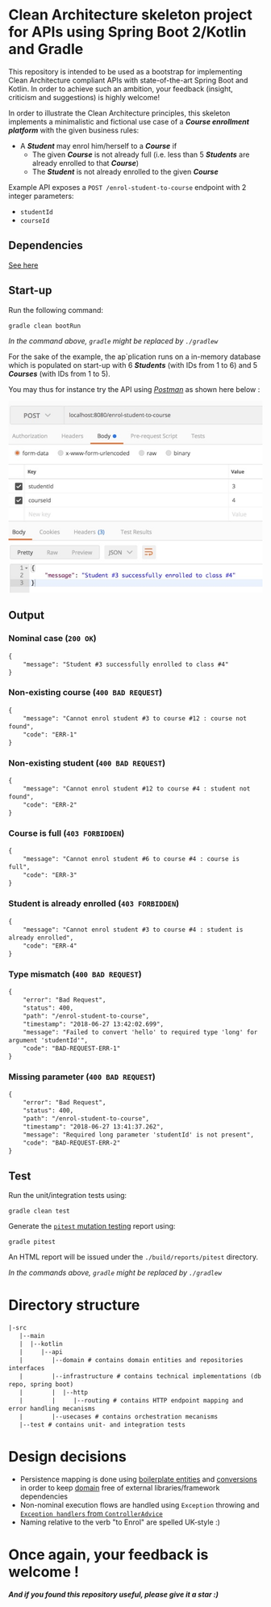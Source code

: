 # Clean Architecture skeleton project for APIs using Spring Boot 2/Kotlin and Gradle

This repository is intended to be used as a bootstrap for implementing Clean Architecture compliant APIs with state-of-the-art Spring Boot and Kotlin.
In order to achieve such an ambition, your feedback (insight, criticism and suggestions) is highly welcome!

In order to illustrate the Clean Architecture principles, this skeleton implements a minimalistic and fictional use case of a ***Course enrollment platform*** with the given business rules:
* A ***Student*** may enrol him/herself to a ***Course*** if
  * The given ***Course*** is not already full (i.e. less than 5 ***Students*** are already enrolled to that ***Course***)
  * The ***Student*** is not already enrolled to the given ***Course***
  
Example API exposes a `POST /enrol-student-to-course` endpoint with 2 integer parameters:
* `studentId`  
* `courseId`

## Dependencies
[See here](build.gradle)

## Start-up
Run the following command:
```
gradle clean bootRun
```
_In the command above, `gradle` might be replaced  by `./gradlew`_

For the sake of the example, the ap`plication runs on a in-memory database which is populated on start-up with 6 ***Students*** (with IDs from 1 to 6) and 5 ***Courses*** (with IDs from 1 to 5).

You may thus for instance try the API using [_Postman_](https://www.getpostman.com) as shown here below :

![](./docs/postman.jpeg)<!-- .element height="50px" -->

## Output

### Nominal case (`200 OK`)
```
{
    "message": "Student #3 successfully enrolled to class #4"
}
```
### Non-existing course (`400 BAD REQUEST`)
```
{
    "message": "Cannot enrol student #3 to course #12 : course not found",
    "code": "ERR-1"
}
```
### Non-existing student (`400 BAD REQUEST`)
```
{
    "message": "Cannot enrol student #12 to course #4 : student not found",
    "code": "ERR-2"
}
```
### Course is full (`403 FORBIDDEN`)
```
{
    "message": "Cannot enrol student #6 to course #4 : course is full",
    "code": "ERR-3"
}
```
### Student is already enrolled (`403 FORBIDDEN`)
```
{
    "message": "Cannot enrol student #3 to course #4 : student is already enrolled",
    "code": "ERR-4"
}
```
### Type mismatch (`400 BAD REQUEST`)
```
{
    "error": "Bad Request",
    "status": 400,
    "path": "/enrol-student-to-course",
    "timestamp": "2018-06-27 13:42:02.699",
    "message": "Failed to convert 'hello' to required type 'long' for  argument 'studentId'",
    "code": "BAD-REQUEST-ERR-1"
}
```
### Missing parameter (`400 BAD REQUEST`)
```
{
    "error": "Bad Request",
    "status": 400,
    "path": "/enrol-student-to-course",
    "timestamp": "2018-06-27 13:41:37.262",
    "message": "Required long parameter 'studentId' is not present",
    "code": "BAD-REQUEST-ERR-2"
}
```

## Test
Run the unit/integration tests using:
```
gradle clean test
```

Generate the [`pitest` mutation testing](http://pitest.org) report using:
```
gradle pitest
``` 

An HTML report will be issued under the `./build/reports/pitest` directory. 

_In the commands above, `gradle` might be replaced  by `./gradlew`_

# Directory structure
```
|-src
   |--main
   |  |--kotlin
   |     |--api
   |        |--domain # contains domain entities and repositories interfaces
   |        |--infrastructure # contains technical implementations (db repo, spring boot)
   |        |  |--http
   |        |     |--routing # contains HTTP endpoint mapping and error handling mecanisms
   |        |--usecases # contains orchestration mecanisms
   |--test # contains unit- and integration tests
```

# Design decisions
- Persistence mapping is done using [boilerplate entities](./src/main/kotlin/api/infrastructure/db/course/Course.kt) and [conversions](./src/main/kotlin/api/infrastructure/db/course/CourseH2Repository.kt) in order to keep [domain](./src/main/kotlin/api/domain/course/Course.kt) free of external libraries/framework dependencies 
- Non-nominal execution flows are handled using `Exception` throwing and [`Exception handlers` from `ControllerAdvice`](./src/main/kotlin/api/infrastructure/http/routing/ControllerAdvice.kt)
- Naming relative to the verb "to Enrol" are spelled UK-style :)  

# Once again, your feedback is welcome !
***And if you found this repository useful, please give it a star :)***
